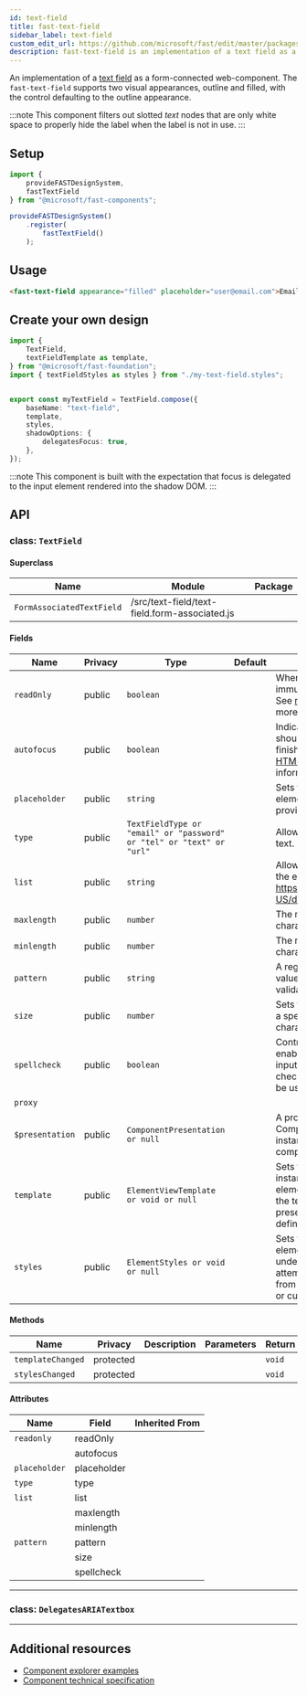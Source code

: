 ```yaml
---
id: text-field
title: fast-text-field
sidebar_label: text-field
custom_edit_url: https://github.com/microsoft/fast/edit/master/packages/web-components/fast-foundation/src/text-field/README.md
description: fast-text-field is an implementation of a text field as a form-connected web component.
---
```


An implementation of a [text field](https://developer.mozilla.org/en-US/docs/Web/HTML/Element/Input/text) as a form-connected web-component. The `fast-text-field` supports two visual appearances, outline and filled, with the control defaulting to the outline appearance.

:::note
This component filters out slotted _text_ nodes that are only white space to properly hide the label when the label is not in use.
:::

## Setup

```ts
import {
    provideFASTDesignSystem,
    fastTextField
} from "@microsoft/fast-components";

provideFASTDesignSystem()
    .register(
        fastTextField()
    );
```

## Usage

```html live
<fast-text-field appearance="filled" placeholder="user@email.com">Email</fast-text-field>
```

## Create your own design

```ts
import {
    TextField,
    textFieldTemplate as template,
} from "@microsoft/fast-foundation";
import { textFieldStyles as styles } from "./my-text-field.styles";


export const myTextField = TextField.compose({
    baseName: "text-field",
    template,
    styles,
    shadowOptions: {
        delegatesFocus: true,
    },
});
```

:::note
This component is built with the expectation that focus is delegated to the input element rendered into the shadow DOM.
:::

## API



### class: `TextField`

#### Superclass

| Name                      | Module                                        | Package |
| ------------------------- | --------------------------------------------- | ------- |
| `FormAssociatedTextField` | /src/text-field/text-field.form-associated.js |         |

#### Fields

| Name            | Privacy | Type                                                                 | Default | Description                                                                                                                                                                                                                 | Inherited From          |
| --------------- | ------- | -------------------------------------------------------------------- | ------- | --------------------------------------------------------------------------------------------------------------------------------------------------------------------------------------------------------------------------- | ----------------------- |
| `readOnly`      | public  | `boolean`                                                            |         | When true, the control will be immutable by user interaction. See [readonly HTML attribute](https://developer.mozilla.org/en-US/docs/Web/HTML/Attributes/readonly) for more information.                                 |                         |
| `autofocus`     | public  | `boolean`                                                            |         | Indicates that this element should get focus after the page finishes loading. See [autofocus HTML attribute](https://developer.mozilla.org/en-US/docs/Web/HTML/Element/input#htmlattrdefautofocus) for more information. |                         |
| `placeholder`   | public  | `string`                                                             |         | Sets the placeholder value of the element, generally used to provide a hint to the user.                                                                                                                                    |                         |
| `type`          | public  | `TextFieldType or "email" or "password" or "tel" or "text" or "url"` |         | Allows setting a type or mode of text.                                                                                                                                                                                      |                         |
| `list`          | public  | `string`                                                             |         | Allows associating a [datalist](https://developer.mozilla.org/en-US/docs/Web/HTML/Element/datalist) to the element by {@link https://developer.mozilla.org/en-US/docs/Web/API/Element/id}.                              |                         |
| `maxlength`     | public  | `number`                                                             |         | The maximum number of characters a user can enter.                                                                                                                                                                          |                         |
| `minlength`     | public  | `number`                                                             |         | The minimum number of characters a user can enter.                                                                                                                                                                          |                         |
| `pattern`       | public  | `string`                                                             |         | A regular expression that the value must match to pass validation.                                                                                                                                                          |                         |
| `size`          | public  | `number`                                                             |         | Sets the width of the element to a specified number of characters.                                                                                                                                                          |                         |
| `spellcheck`    | public  | `boolean`                                                            |         | Controls whether or not to enable spell checking for the input field, or if the default spell checking configuration should be used.                                                                                        |                         |
| `proxy`         |         |                                                                      |         |                                                                                                                                                                                                                             | FormAssociatedTextField |
| `$presentation` | public  | `ComponentPresentation or null`                                      |         | A property which resolves the ComponentPresentation instance for the current component.                                                                                                                                     | FoundationElement       |
| `template`      | public  | `ElementViewTemplate or void or null`                                |         | Sets the template of the element instance. When undefined, the element will attempt to resolve the template from the associated presentation or custom element definition.                                                  | FoundationElement       |
| `styles`        | public  | `ElementStyles or void or null`                                      |         | Sets the default styles for the element instance. When undefined, the element will attempt to resolve default styles from the associated presentation or custom element definition.                                         | FoundationElement       |

#### Methods

| Name              | Privacy   | Description | Parameters | Return | Inherited From    |
| ----------------- | --------- | ----------- | ---------- | ------ | ----------------- |
| `templateChanged` | protected |             |            | `void` | FoundationElement |
| `stylesChanged`   | protected |             |            | `void` | FoundationElement |

#### Attributes

| Name          | Field       | Inherited From |
| ------------- | ----------- | -------------- |
| `readonly`    | readOnly    |                |
|               | autofocus   |                |
| `placeholder` | placeholder |                |
| `type`        | type        |                |
| `list`        | list        |                |
|               | maxlength   |                |
|               | minlength   |                |
| `pattern`     | pattern     |                |
|               | size        |                |
|               | spellcheck  |                |

<hr/>

### class: `DelegatesARIATextbox`

<hr/>


## Additional resources

* [Component explorer examples](https://explore.fast.design/components/fast-text-field)
* [Component technical specification](https://github.com/microsoft/fast/blob/master/packages/web-components/fast-foundation/src/text-field/text-field.spec.md)